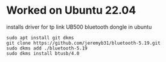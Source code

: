 # Worked on Ubuntu 22.04
installs driver for tp link UB500 bluetooth dongle in ubuntu

```
sudo apt install git dkms
git clone https://github.com/jeremyb31/bluetooth-5.19.git
sudo dkms add ./bluetooth-5.19
sudo dkms install btusb/4.0

```
